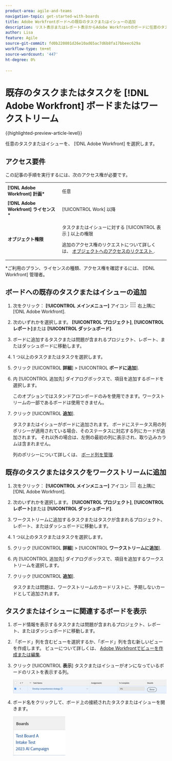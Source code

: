 ```yaml
---
product-area: agile-and-teams
navigation-topic: get-started-with-boards
title: Adobe Workfrontボードへの既存のタスクまたはイシューの追加
description: リスト表示またはレポート表示からAdobe Workfrontのボードに任意のタスクまたはイシューを追加できます。
author: Lisa
feature: Agile
source-git-commit: fd0b220801d26e10ad65ac7d6b8fa17bbeec629a
workflow-type: tm+mt
source-wordcount: '447'
ht-degree: 0%

---
```


# 既存のタスクまたはタスクを [!DNL Adobe Workfront] ボードまたはワークストリーム

{{highlighted-preview-article-level}}

任意のタスクまたはイシューを、 [!DNL Adobe Workfront] を選択します。

## アクセス要件

この記事の手順を実行するには、次のアクセス権が必要です。

<table style="table-layout:auto">
 <col>
 <col>
 <tbody>
  <tr>
   <td role="rowheader"><strong>[!DNL Adobe Workfront] 計画*</strong></td>
   <td> <p>任意</p> </td>
  </tr>
  <tr>
   <td role="rowheader"><strong>[!DNL Adobe Workfront] ライセンス*</strong></td>
   <td> <p>[!UICONTROL Work] 以降</p> </td>
  </tr>
  <tr>
   <td role="rowheader"><strong>オブジェクト権限</strong></td>
   <td> <p>タスクまたはイシューに対する [!UICONTROL 表示 ] 以上の権限</p> <p>追加のアクセス権のリクエストについて詳しくは、 <a href="/help/quicksilver/workfront-basics/grant-and-request-access-to-objects/request-access.md" class="MCXref xref">オブジェクトへのアクセスのリクエスト </a>.</p> </td>
  </tr>
 </tbody>
</table>

&#42;ご利用のプラン、ライセンスの種類、アクセス権を確認するには、 [!DNL Workfront] 管理者。

## ボードへの既存のタスクまたはイシューの追加

1. 次をクリック： **[!UICONTROL メインメニュー]** アイコン ![](assets/main-menu-icon.png) 右上隅に [!DNL Adobe Workfront].
1. 次のいずれかを選択します。 **[!UICONTROL プロジェクト]**, **[!UICONTROL レポート]**&#x200B;または **[!UICONTROL ダッシュボード]**.
1. ボードに追加するタスクまたは問題が含まれるプロジェクト、レポート、またはダッシュボードに移動します。
1. 1 つ以上のタスクまたはタスクを選択します。
1. クリック [!UICONTROL **詳細**] > [!UICONTROL **ボードに追加**].
1. 内 [!UICONTROL 追加先] ダイアログボックスで、項目を追加するボードを選択します。

   このオプションではスタンドアロンボードのみを使用できます。ワークストリームの一部であるボードは使用できません。

1. クリック [!UICONTROL **追加**].

   タスクまたはイシューがボードに追加されます。 ボードにステータス用の列ポリシーが適用されている場合、そのステータスに対応する列にカードが追加されます。 それ以外の場合は、左側の最初の列に表示され、取り込みカラムは含まれません。

   列のポリシーについて詳しくは、 [ボード列を管理](/help/quicksilver/agile/get-started-with-boards/manage-board-columns.md).

## 既存のタスクまたはタスクをワークストリームに追加

1. 次をクリック： **[!UICONTROL メインメニュー]** アイコン ![](assets/main-menu-icon.png) 右上隅に [!DNL Adobe Workfront].
1. 次のいずれかを選択します。 **[!UICONTROL プロジェクト]**, **[!UICONTROL レポート]**&#x200B;または **[!UICONTROL ダッシュボード]**.
1. ワークストリームに追加するタスクまたはタスクが含まれるプロジェクト、レポート、またはダッシュボードに移動します。
1. 1 つ以上のタスクまたはタスクを選択します。
1. クリック [!UICONTROL **詳細**] > [!UICONTROL **ワークストリームに追加**].
1. 内 [!UICONTROL 追加先] ダイアログボックスで、項目を追加するワークストリームを選択します。
1. クリック [!UICONTROL **追加**].

   タスクまたは問題は、ワークストリームのカードリストに、予期しないカードとして追加されます。

## タスクまたはイシューに関連するボードを表示

1. ボード情報を表示するタスクまたは問題が含まれるプロジェクト、レポート、またはダッシュボードに移動します。
1. 「ボード」列を含むビューを選択するか、「ボード」列を含む新しいビューを作成します。
ビューについて詳しくは、 [Adobe Workfrontでビューを作成または編集](/help/quicksilver/reports-and-dashboards/reports/reporting-elements/create-edit-views.md).
1. クリック [!UICONTROL **表示**] タスクまたはイシューがオンになっているボードのリストを表示する列。

   ![列にボードを表示](assets/show-boards-in-column.png)

1. ボード名をクリックして、ボード上の接続されたタスクまたはイシューを開きます。

   ![ボードを選択](assets/select-board-in-column.png)
